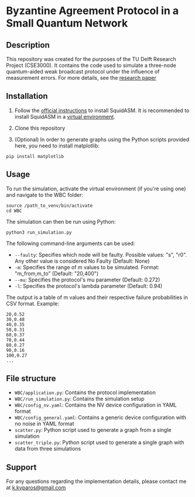 # Byzantine Agreement Protocol in a Small Quantum Network

## Description
This repository was created for the purposes of the TU Delft Research Project (CSE3000). It contains the code used to simulate a three-node quantum-aided weak broadcast protocol under the influence of measurement errors. For more details, see the [research paper](research_paper.pdf)

## Installation
1. Follow the [official instructions](https://squidasm.readthedocs.io/en/latest/installation.html) to install SquidASM. It is recommended to install SquidASM in a [virtual environment](https://docs.python.org/3/library/venv.html).

2. Clone this repository

3. (Optional) In order to generate graphs using the Python scripts provided here, you need to install matplotlib:
```
pip install matplotlib
```

## Usage
To run the simulation, activate the virtual environment (if you're using one) and navigate to the WBC folder:
```
source /path_to_venv/bin/activate
cd WBC
```

The simulation can then be run using Python:
```
python3 run_simulation.py
```

The following command-line arguments can be used:
- `--faulty`:    Specifies which node will be faulty. Possible values: "s", "r0". Any other value is considered No Faulty (Default: None)
- `-m`:      Specifies the range of m values to be simulated. Format: "m_from,m_to" (Default: "20,400")
- `--mu`:    Specifies the protocol's mu parameter (Default: 0.272)
- `-l`:      Specifies the protocol's lambda parameter (Default: 0.94)

The output is a table of m values and their respective failure probabilities in CSV format. Example:
```
20,0.52
30,0.48
40,0.35
50,0.31
60,0.37
70,0.44
80,0.27
90,0.16
100,0.27
...
```

## File structure
- `WBC/application.py`: Contains the protocol implementation
- `WBC/run_simulation.py`: Contains the simulation setup
- `WBC/config_nv.yaml`: Contains the NV device configuration in YAML format
- `WBC/config_general.yaml`: Contains a generic device configuration with no noise in YAML format
- `scatter.py`: Python script used to generate a graph from a single simulation
- `scatter_triple.py`: Python script used to generate a single graph with data from three simulations

## Support
For any questions regarding the implementation details, please contact me at [k.kyparos@gmail.com](mailto:k.kyparos@gmail.com)
